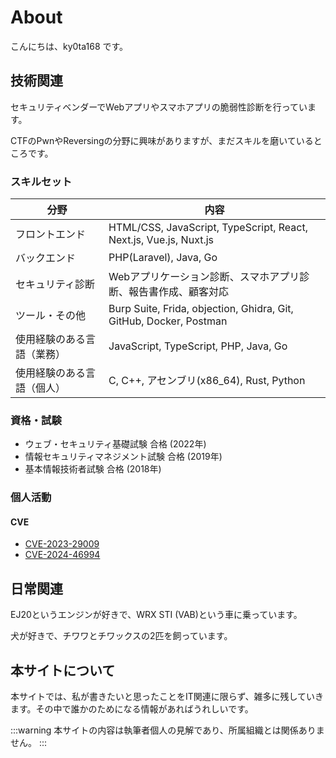# About

こんにちは、ky0ta168 です。

## 技術関連

セキュリティベンダーでWebアプリやスマホアプリの脆弱性診断を行っています。

CTFのPwnやReversingの分野に興味がありますが、まだスキルを磨いているところです。

### スキルセット

| **分野** | **内容** |
| --- | --- |
| フロントエンド | HTML/CSS, JavaScript, TypeScript, React, Next.js, Vue.js, Nuxt.js |
| バックエンド | PHP(Laravel), Java, Go |
| セキュリティ診断 | Webアプリケーション診断、スマホアプリ診断、報告書作成、顧客対応 |
| ツール・その他 | Burp Suite, Frida, objection, Ghidra, Git, GitHub, Docker, Postman |
| 使用経験のある言語（業務） | JavaScript, TypeScript, PHP, Java, Go |
| 使用経験のある言語（個人） | C, C++, アセンブリ(x86_64), Rust, Python |

### 資格・試験

- ウェブ・セキュリティ基礎試験 合格 (2022年)
- 情報セキュリティマネジメント試験 合格 (2019年)
- 基本情報技術者試験 合格 (2018年)

### 個人活動

#### CVE

- <a href="https://www.cve.org/CVERecord?id=CVE-2023-29009" target="_blank" rel="noopener noreferrer">CVE-2023-29009</a>
- <a href="https://www.cve.org/CVERecord?id=CVE-2024-46994" target="_blank" rel="noopener noreferrer">CVE-2024-46994</a>

## 日常関連

EJ20というエンジンが好きで、WRX STI (VAB)という車に乗っています。

犬が好きで、チワワとチワックスの2匹を飼っています。

## 本サイトについて

本サイトでは、私が書きたいと思ったことをIT関連に限らず、雑多に残していきます。その中で誰かのためになる情報があればうれしいです。

:::warning
本サイトの内容は執筆者個人の見解であり、所属組織とは関係ありません。
:::